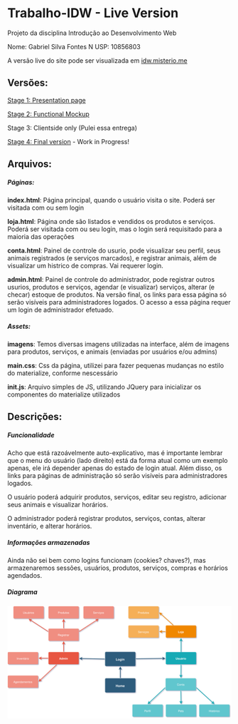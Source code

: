 # Trabalho-IDW - Live Version
Projeto da disciplina Introdução ao Desenvolvimento Web

Nome: Gabriel Silva Fontes
N USP: 10856803

A versão live do site pode ser visualizada em [idw.misterio.me](http://idw.misterio.me/index.html)


 ## Versões:

[Stage 1: Presentation page](https://github.com/Misterio77/Trabalho-IDW/tree/presentation)

[Stage 2: Functional Mockup](https://github.com/Misterio77/Trabalho-IDW/tree/mockup)

Stage 3: Clientside only (Pulei essa entrega)

[Stage 4: Final version](https://github.com/Misterio77/Trabalho-IDW/tree/master) - Work in Progress!


## Arquivos:

##### Páginas:
  
**index.html**: Página principal, quando o usuário visita o site. Poderá ser visitada com ou sem login
    
**loja.html**:  Página onde são listados e vendidos os produtos e serviços. Poderá ser visitada com ou seu login, mas o login será requisitado para a maioria das operações
    
**conta.html**: Painel de controle do usurio, pode visualizar seu perfil, seus animais registrados (e serviços marcados), e registrar animais, além de visualizar um histrico de compras. Vai requerer login.
    
**admin.html**: Painel de controle do administrador, pode registrar outros usurios, produtos e serviços, agendar (e visualizar) serviços, alterar (e checar) estoque de produtos. Na versão final, os links para essa página só serão visíveis para administradores logados. O acesso a essa página requer um login de administrador efetuado.
    
##### Assets:
  
**imagens**: Temos diversas imagens utilizadas na interface, além de imagens para produtos, serviços, e animais (enviadas por usuários e/ou admins)

**main.css**: Css da página, utilizei para fazer pequenas mudanças no estilo do materialize, conforme nescessário

**init.js**: Arquivo simples de JS, utilizando JQuery para inicializar os componentes do materialize utilizados

## Descrições:

##### Funcionalidade
Acho que está razoávelmente auto-explicativo, mas é importante lembrar que o menu do usuário (lado direito) está da forma atual como um exemplo apenas, ele irá depender apenas do estado de login atual. Além disso, os links para páginas de administração só serão visíveis para administradores logados.

O usuário poderá adquirir produtos, serviços, editar seu registro, adicionar seus animais e visualizar horários.

O administrador poderá registrar produtos, serviços, contas, alterar inventário, e alterar horários.

##### Informações armazenadas
Ainda não sei bem como logins funcionam (cookies? chaves?), mas armazenaremos sessões, usuários, produtos, serviços, compras e horários agendados.

##### Diagrama
![Diagrama](https://raw.githubusercontent.com/Misterio77/Trabalho-IDW/master/assets/flowchart.svg?sanitize=true)
